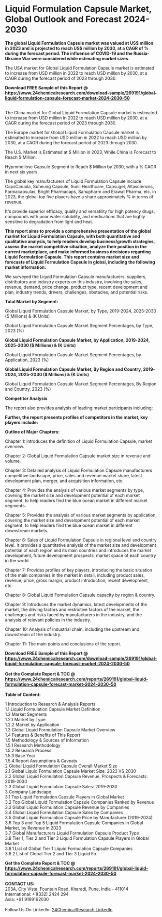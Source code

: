 <h1>Liquid Formulation Capsule Market, Global Outlook and Forecast 2024-2030</h1><p><strong>The global Liquid Formulation Capsule market was valued at US$ million in 2023 and is projected to reach US$ million by 2030, at a CAGR of % during the forecast period. The influence of COVID-19 and the Russia-Ukraine War were considered while estimating market sizes.</strong></p><p>
</p><p>The USA market for Global Liquid Formulation Capsule market is estimated to increase from USD million in 2022 to reach USD million by 2030, at a CAGR during the forecast period of 2023 through 2030.</p><div><b>Download FREE Sample of this Report @ 
            <a href="https://www.24chemicalresearch.com/download-sample/269191/global-liquid-formulation-capsule-forecast-market-2024-2030-50">
            https://www.24chemicalresearch.com/download-sample/269191/global-liquid-formulation-capsule-forecast-market-2024-2030-50</a></b></div><br><p>
</p><p>The China market for Global Liquid Formulation Capsule market is estimated to increase from USD million in 2022 to reach USD million by 2030, at a CAGR during the forecast period of 2023 through 2030.</p><p>
</p><p>The Europe market for Global Liquid Formulation Capsule market is estimated to increase from USD million in 2022 to reach USD million by 2030, at a CAGR during the forecast period of 2023 through 2030.</p><p>
</p><p>The U.S. Market is Estimated at $ Million in 2023, While China is Forecast to Reach $ Million.</p><p>
Hypromellose Capsule Segment to Reach $ Million by 2030, with a % CAGR in next six years.</p><p>
The global key manufacturers of Liquid Formulation Capsule include CapsCanada, Suheung Capsule, Sunil Healthcare, Capsugel, Altasciences, Farmacapsulas, Bright Pharmacaps, Sanupharm and Erawat Pharma, etc. in 2023, the global top five players have a share approximately % in terms of revenue.</p><p>
It's provide superior efficacy, quality and versatility for high potency drugs, compounds with poor water solubility, and medications that are highly sensitive to degradation from light and heat.</p><p>
<strong>This report aims to provide a comprehensive presentation of the global market for Liquid Formulation Capsule, with both quantitative and qualitative analysis, to help readers develop business/growth strategies, assess the market competitive situation, analyze their position in the current marketplace, and make informed business decisions regarding Liquid Formulation Capsule. This report contains market size and forecasts of Liquid Formulation Capsule in global, including the following market information:</strong></p><p>
</p><p>
</p><p>We surveyed the Liquid Formulation Capsule manufacturers, suppliers, distributors and industry experts on this industry, involving the sales, revenue, demand, price change, product type, recent development and plan, industry trends, drivers, challenges, obstacles, and potential risks.</p><p>
<strong>Total Market by Segment:</strong></p><p>
Global Liquid Formulation Capsule Market, by Type, 2019-2024, 2025-2030 ($ Millions) &amp; (K Units)</p><p>
Global Liquid Formulation Capsule Market Segment Percentages, by Type, 2023 (%)</p><p>
</p><p>
</p><p><strong>Global Liquid Formulation Capsule Market, by Application, 2019-2024, 2025-2030 ($ Millions) &amp; (K Units)</strong></p><p>
Global Liquid Formulation Capsule Market Segment Percentages, by Application, 2023 (%)</p><p>
</p><p>
</p><p><strong>Global Liquid Formulation Capsule Market, By Region and Country, 2019-2024, 2025-2030 ($ Millions) &amp; (K Units)</strong></p><p>
Global Liquid Formulation Capsule Market Segment Percentages, By Region and Country, 2023 (%)</p><p>
</p><p>
</p><p><strong>Competitor Analysis</strong></p><p>
The report also provides analysis of leading market participants including:</p><p>
</p><p>
</p><p><strong>Further, the report presents profiles of competitors in the market, key players include:</strong></p><p>
</p><p>
</p><p><strong>Outline of Major Chapters:</strong></p><p>
Chapter 1: Introduces the definition of Liquid Formulation Capsule, market overview.</p><p>
Chapter 2: Global Liquid Formulation Capsule market size in revenue and volume.</p><p>
Chapter 3: Detailed analysis of Liquid Formulation Capsule manufacturers competitive landscape, price, sales and revenue market share, latest development plan, merger, and acquisition information, etc.</p><p>
Chapter 4: Provides the analysis of various market segments by type, covering the market size and development potential of each market segment, to help readers find the blue ocean market in different market segments.</p><p>
Chapter 5: Provides the analysis of various market segments by application, covering the market size and development potential of each market segment, to help readers find the blue ocean market in different downstream markets.</p><p>
Chapter 6: Sales of Liquid Formulation Capsule in regional level and country level. It provides a quantitative analysis of the market size and development potential of each region and its main countries and introduces the market development, future development prospects, market space of each country in the world.</p><p>
Chapter 7: Provides profiles of key players, introducing the basic situation of the main companies in the market in detail, including product sales, revenue, price, gross margin, product introduction, recent development, etc.</p><p>
Chapter 8: Global Liquid Formulation Capsule capacity by region &amp; country.</p><p>
Chapter 9: Introduces the market dynamics, latest developments of the market, the driving factors and restrictive factors of the market, the challenges and risks faced by manufacturers in the industry, and the analysis of relevant policies in the industry.</p><p>
Chapter 10: Analysis of industrial chain, including the upstream and downstream of the industry.</p><p>
Chapter 11: The main points and conclusions of the report.</p><div><b>Download FREE Sample of this Report @ 
            <a href="https://www.24chemicalresearch.com/download-sample/269191/global-liquid-formulation-capsule-forecast-market-2024-2030-50">
            https://www.24chemicalresearch.com/download-sample/269191/global-liquid-formulation-capsule-forecast-market-2024-2030-50</a></b></div><br><div><b>Get the Complete Report & TOC @ 
            <a href="https://www.24chemicalresearch.com/reports/269191/global-liquid-formulation-capsule-forecast-market-2024-2030-50">
            https://www.24chemicalresearch.com/reports/269191/global-liquid-formulation-capsule-forecast-market-2024-2030-50</a></b></div><br>
            <b>Table of Content:</b><p>1 Introduction to Research & Analysis Reports<br />
    1.1 Liquid Formulation Capsule Market Definition<br />
    1.2 Market Segments<br />
        1.2.1 Market by Type<br />
        1.2.2 Market by Application<br />
    1.3 Global Liquid Formulation Capsule Market Overview<br />
    1.4 Features & Benefits of This Report<br />
    1.5 Methodology & Sources of Information<br />
        1.5.1 Research Methodology<br />
        1.5.2 Research Process<br />
        1.5.3 Base Year<br />
        1.5.4 Report Assumptions & Caveats<br />
2 Global Liquid Formulation Capsule Overall Market Size<br />
    2.1 Global Liquid Formulation Capsule Market Size: 2023 VS 2030<br />
    2.2 Global Liquid Formulation Capsule Revenue, Prospects & Forecasts: 2019-2030<br />
    2.3 Global Liquid Formulation Capsule Sales: 2019-2030<br />
3 Company Landscape<br />
    3.1 Top Liquid Formulation Capsule Players in Global Market<br />
    3.2 Top Global Liquid Formulation Capsule Companies Ranked by Revenue<br />
    3.3 Global Liquid Formulation Capsule Revenue by Companies<br />
    3.4 Global Liquid Formulation Capsule Sales by Companies<br />
    3.5 Global Liquid Formulation Capsule Price by Manufacturer (2019-2024)<br />
    3.6 Top 3 and Top 5 Liquid Formulation Capsule Companies in Global Market, by Revenue in 2023<br />
    3.7 Global Manufacturers Liquid Formulation Capsule Product Type<br />
    3.8 Tier 1, Tier 2 and Tier 3 Liquid Formulation Capsule Players in Global Market<br />
        3.8.1 List of Global Tier 1 Liquid Formulation Capsule Companies<br />
        3.8.2 List of Global Tier 2 and Tier 3 Liquid Fo</p><div><b>Get the Complete Report & TOC @ 
            <a href="https://www.24chemicalresearch.com/reports/269191/global-liquid-formulation-capsule-forecast-market-2024-2030-50">
            https://www.24chemicalresearch.com/reports/269191/global-liquid-formulation-capsule-forecast-market-2024-2030-50</a></b></div><br><b>CONTACT US:</b><br>
            203A, City Vista, Fountain Road, Kharadi, Pune, India - 411014<br>
            International: +1(332) 2424 294<br>
            Asia: +91 9169162030 <br><br>
            Follow Us On LinkedIn: <a href="https://www.linkedin.com/company/24chemicalresearch/">24ChemicalResearch LinkedIn</a>